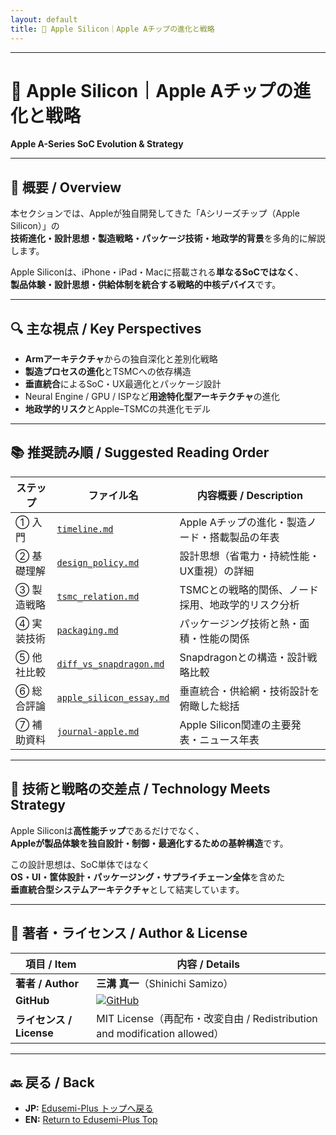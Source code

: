 ```yaml
---
layout: default
title: 🍎 Apple Silicon｜Apple Aチップの進化と戦略
---
```


---

# 🍎 **Apple Silicon｜Apple Aチップの進化と戦略**  
**Apple A-Series SoC Evolution & Strategy**

---

## 🧭 **概要 / Overview**

本セクションでは、Appleが独自開発してきた「Aシリーズチップ（Apple Silicon）」の  
**技術進化・設計思想・製造戦略・パッケージ技術・地政学的背景**を多角的に解説します。

Apple Siliconは、iPhone・iPad・Macに搭載される**単なるSoCではなく**、  
**製品体験・設計思想・供給体制を統合する戦略的中核デバイス**です。

---

## 🔍 **主な視点 / Key Perspectives**

- **Armアーキテクチャ**からの独自深化と差別化戦略  
- **製造プロセスの進化**とTSMCへの依存構造  
- **垂直統合**によるSoC・UX最適化とパッケージ設計  
- Neural Engine / GPU / ISPなど**用途特化型アーキテクチャ**の進化  
- **地政学的リスク**とApple–TSMCの共進化モデル

---

## 📚 **推奨読み順 / Suggested Reading Order**

| ステップ | ファイル名 | 内容概要 / Description |
|---------|------------|------------------------|
| ① 入門 | [`timeline.md`](./timeline.md) | Apple Aチップの進化・製造ノード・搭載製品の年表 |
| ② 基礎理解 | [`design_policy.md`](./design_policy.md) | 設計思想（省電力・持続性能・UX重視）の詳細 |
| ③ 製造戦略 | [`tsmc_relation.md`](./tsmc_relation.md) | TSMCとの戦略的関係、ノード採用、地政学的リスク分析 |
| ④ 実装技術 | [`packaging.md`](./packaging.md) | パッケージング技術と熱・面積・性能の関係 |
| ⑤ 他社比較 | [`diff_vs_snapdragon.md`](./diff_vs_snapdragon.md) | Snapdragonとの構造・設計戦略比較 |
| ⑥ 総合評論 | [`apple_silicon_essay.md`](./apple_silicon_essay.md) | 垂直統合・供給網・技術設計を俯瞰した総括 |
| ⑦ 補助資料 | [`journal-apple.md`](./journal-apple.md) | Apple Silicon関連の主要発表・ニュース年表 |

---

## 🎯 **技術と戦略の交差点 / Technology Meets Strategy**

Apple Siliconは**高性能チップ**であるだけでなく、  
**Appleが製品体験を独自設計・制御・最適化するための基幹構造**です。

この設計思想は、SoC単体ではなく  
**OS・UI・筐体設計・パッケージング・サプライチェーン全体**を含めた  
**垂直統合型システムアーキテクチャ**として結実しています。

---

## 👤 **著者・ライセンス / Author & License**

| **項目 / Item** | **内容 / Details** |
|-----------------|--------------------|
| **著者 / Author** | **三溝 真一**（Shinichi Samizo） |
| **GitHub** | [![GitHub](https://img.shields.io/badge/GitHub-Samizo--AITL-blue?style=for-the-badge&logo=github)](https://github.com/Samizo-AITL) |
| **ライセンス / License** | MIT License（再配布・改変自由 / Redistribution and modification allowed） |

---

## 🔙 **戻る / Back**
- **JP:** [Edusemi-Plus トップへ戻る](https://samizo-aitl.github.io/Edusemi-Plus/index.html)  
- **EN:** [Return to Edusemi-Plus Top](https://samizo-aitl.github.io/Edusemi-Plus/index.html)
